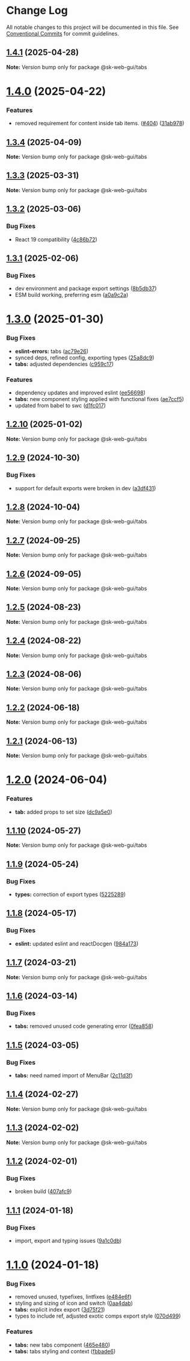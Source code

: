 # Change Log

All notable changes to this project will be documented in this file.
See [Conventional Commits](https://conventionalcommits.org) for commit guidelines.

## [1.4.1](https://github.com/Sundsvallskommun/web-shared-components/compare/@sk-web-gui/tabs@1.4.0...@sk-web-gui/tabs@1.4.1) (2025-04-28)

**Note:** Version bump only for package @sk-web-gui/tabs

# [1.4.0](https://github.com/Sundsvallskommun/web-shared-components/compare/@sk-web-gui/tabs@1.3.4...@sk-web-gui/tabs@1.4.0) (2025-04-22)

### Features

- removed requirement for content inside tab items. ([#404](https://github.com/Sundsvallskommun/web-shared-components/issues/404)) ([31ab978](https://github.com/Sundsvallskommun/web-shared-components/commit/31ab97825214a55414c924e82cf5256c82fa67bf))

## [1.3.4](https://github.com/Sundsvallskommun/web-shared-components/compare/@sk-web-gui/tabs@1.3.3...@sk-web-gui/tabs@1.3.4) (2025-04-09)

**Note:** Version bump only for package @sk-web-gui/tabs

## [1.3.3](https://github.com/Sundsvallskommun/web-shared-components/compare/@sk-web-gui/tabs@1.3.2...@sk-web-gui/tabs@1.3.3) (2025-03-31)

**Note:** Version bump only for package @sk-web-gui/tabs

## [1.3.2](https://github.com/Sundsvallskommun/web-shared-components/compare/@sk-web-gui/tabs@1.3.1...@sk-web-gui/tabs@1.3.2) (2025-03-06)

### Bug Fixes

- React 19 compatibility ([4c86b72](https://github.com/Sundsvallskommun/web-shared-components/commit/4c86b721f0e6e7110cf79adcda457367d66eb980))

## [1.3.1](https://github.com/Sundsvallskommun/web-shared-components/compare/@sk-web-gui/tabs@1.3.0...@sk-web-gui/tabs@1.3.1) (2025-02-06)

### Bug Fixes

- dev environment and package export settings ([8b5db37](https://github.com/Sundsvallskommun/web-shared-components/commit/8b5db37a3d1cdefe5409c1750f04cae6f57e4bb1))
- ESM build working, preferring esm ([a0a9c2a](https://github.com/Sundsvallskommun/web-shared-components/commit/a0a9c2a2f21c60df7f384bc2ac3479e101b1ab7d))

# [1.3.0](https://github.com/Sundsvallskommun/web-shared-components/compare/@sk-web-gui/tabs@1.2.10...@sk-web-gui/tabs@1.3.0) (2025-01-30)

### Bug Fixes

- **eslint-errors:** tabs ([ac79e26](https://github.com/Sundsvallskommun/web-shared-components/commit/ac79e26151539ac7560cf21c06f3404c5d55da6c))
- synced deps, refined config, exporting types ([25a8dc9](https://github.com/Sundsvallskommun/web-shared-components/commit/25a8dc9b32bf94ab65782cb26e230514f9224468))
- **tabs:** adjusted dependencies ([c959c17](https://github.com/Sundsvallskommun/web-shared-components/commit/c959c17ffc9de0aede247ee216bdb2532624fe1b))

### Features

- dependency updates and improved eslint ([ee56698](https://github.com/Sundsvallskommun/web-shared-components/commit/ee56698550bd45c1711eba643042cb6379ebd8f6))
- **tabs:** new component styling applied with functional fixes ([ae7ccf5](https://github.com/Sundsvallskommun/web-shared-components/commit/ae7ccf57a997ca9c794b0310a09ecc27a1628d28))
- updated from babel to swc ([d1fc017](https://github.com/Sundsvallskommun/web-shared-components/commit/d1fc01761ba14f93d93b272ff802267ff86efbdc))

## [1.2.10](https://github.com/Sundsvallskommun/web-shared-components/compare/@sk-web-gui/tabs@1.2.9...@sk-web-gui/tabs@1.2.10) (2025-01-02)

**Note:** Version bump only for package @sk-web-gui/tabs

## [1.2.9](https://github.com/Sundsvallskommun/web-shared-components/compare/@sk-web-gui/tabs@1.2.8...@sk-web-gui/tabs@1.2.9) (2024-10-30)

### Bug Fixes

- support for default exports were broken in dev ([a3df431](https://github.com/Sundsvallskommun/web-shared-components/commit/a3df431658d2e7650bd14b94ca18af797065bea3))

## [1.2.8](https://github.com/Sundsvallskommun/web-shared-components/compare/@sk-web-gui/tabs@1.2.7...@sk-web-gui/tabs@1.2.8) (2024-10-04)

**Note:** Version bump only for package @sk-web-gui/tabs

## [1.2.7](https://github.com/Sundsvallskommun/web-shared-components/compare/@sk-web-gui/tabs@1.2.6...@sk-web-gui/tabs@1.2.7) (2024-09-25)

**Note:** Version bump only for package @sk-web-gui/tabs

## [1.2.6](https://github.com/Sundsvallskommun/web-shared-components/compare/@sk-web-gui/tabs@1.2.5...@sk-web-gui/tabs@1.2.6) (2024-09-05)

**Note:** Version bump only for package @sk-web-gui/tabs

## [1.2.5](https://github.com/Sundsvallskommun/web-shared-components/compare/@sk-web-gui/tabs@1.2.4...@sk-web-gui/tabs@1.2.5) (2024-08-23)

**Note:** Version bump only for package @sk-web-gui/tabs

## [1.2.4](https://github.com/Sundsvallskommun/web-shared-components/compare/@sk-web-gui/tabs@1.2.3...@sk-web-gui/tabs@1.2.4) (2024-08-22)

**Note:** Version bump only for package @sk-web-gui/tabs

## [1.2.3](https://github.com/Sundsvallskommun/web-shared-components/compare/@sk-web-gui/tabs@1.2.2...@sk-web-gui/tabs@1.2.3) (2024-08-06)

**Note:** Version bump only for package @sk-web-gui/tabs

## [1.2.2](https://github.com/Sundsvallskommun/web-shared-components/compare/@sk-web-gui/tabs@1.2.1...@sk-web-gui/tabs@1.2.2) (2024-06-18)

**Note:** Version bump only for package @sk-web-gui/tabs

## [1.2.1](https://github.com/Sundsvallskommun/web-shared-components/compare/@sk-web-gui/tabs@1.2.0...@sk-web-gui/tabs@1.2.1) (2024-06-13)

**Note:** Version bump only for package @sk-web-gui/tabs

# [1.2.0](https://github.com/Sundsvallskommun/web-shared-components/compare/@sk-web-gui/tabs@1.1.10...@sk-web-gui/tabs@1.2.0) (2024-06-04)

### Features

- **tab:** added props to set size ([dc9a5e0](https://github.com/Sundsvallskommun/web-shared-components/commit/dc9a5e05532d79293f21936ba9cc94a101f51553))

## [1.1.10](https://github.com/Sundsvallskommun/web-shared-components/compare/@sk-web-gui/tabs@1.1.9...@sk-web-gui/tabs@1.1.10) (2024-05-27)

**Note:** Version bump only for package @sk-web-gui/tabs

## [1.1.9](https://github.com/Sundsvallskommun/web-shared-components/compare/@sk-web-gui/tabs@1.1.8...@sk-web-gui/tabs@1.1.9) (2024-05-24)

### Bug Fixes

- **types:** correction of export types ([5225289](https://github.com/Sundsvallskommun/web-shared-components/commit/52252890b4206faa9bc70111e75f1ef818e0d8fe))

## [1.1.8](https://github.com/Sundsvallskommun/web-shared-components/compare/@sk-web-gui/tabs@1.1.7...@sk-web-gui/tabs@1.1.8) (2024-05-17)

### Bug Fixes

- **eslint:** updated eslint and reactDocgen ([984a173](https://github.com/Sundsvallskommun/web-shared-components/commit/984a17371f052a0cbe23d01fd31722f0fa2a56eb))

## [1.1.7](https://github.com/Sundsvallskommun/web-shared-components/compare/@sk-web-gui/tabs@1.1.6...@sk-web-gui/tabs@1.1.7) (2024-03-21)

**Note:** Version bump only for package @sk-web-gui/tabs

## [1.1.6](https://github.com/Sundsvallskommun/web-shared-components/compare/@sk-web-gui/tabs@1.1.5...@sk-web-gui/tabs@1.1.6) (2024-03-14)

### Bug Fixes

- **tabs:** removed unused code generating error ([0fea858](https://github.com/Sundsvallskommun/web-shared-components/commit/0fea8582f20ec2eaa06556ad270eb95af4faef07))

## [1.1.5](https://github.com/Sundsvallskommun/web-shared-components/compare/@sk-web-gui/tabs@1.1.4...@sk-web-gui/tabs@1.1.5) (2024-03-05)

### Bug Fixes

- **tabs:** need named import of MenuBar ([2c11d3f](https://github.com/Sundsvallskommun/web-shared-components/commit/2c11d3f2c169b8b1e487d9ebaa17e851668377fa))

## [1.1.4](https://github.com/Sundsvallskommun/web-shared-components/compare/@sk-web-gui/tabs@1.1.3...@sk-web-gui/tabs@1.1.4) (2024-02-27)

**Note:** Version bump only for package @sk-web-gui/tabs

## [1.1.3](https://github.com/Sundsvallskommun/web-shared-components/compare/@sk-web-gui/tabs@1.1.2...@sk-web-gui/tabs@1.1.3) (2024-02-02)

**Note:** Version bump only for package @sk-web-gui/tabs

## [1.1.2](https://github.com/Sundsvallskommun/web-shared-components/compare/@sk-web-gui/tabs@1.1.1...@sk-web-gui/tabs@1.1.2) (2024-02-01)

### Bug Fixes

- broken build ([407afc9](https://github.com/Sundsvallskommun/web-shared-components/commit/407afc99073db8e423f865ccdd303f68ca0896e4))

## [1.1.1](https://github.com/Sundsvallskommun/web-shared-components/compare/@sk-web-gui/tabs@1.1.0...@sk-web-gui/tabs@1.1.1) (2024-01-18)

### Bug Fixes

- import, export and typing issues ([9a1c0db](https://github.com/Sundsvallskommun/web-shared-components/commit/9a1c0db0bd92b5ea09f23cf3e861e124819d6063))

# [1.1.0](https://github.com/Sundsvallskommun/web-shared-components/compare/@sk-web-gui/tabs@0.1.5...@sk-web-gui/tabs@1.1.0) (2024-01-18)

### Bug Fixes

- removed unused, typefixes, lintfixes ([e484e6f](https://github.com/Sundsvallskommun/web-shared-components/commit/e484e6f05ce9c8ed79a1f57ad0cdc81ea46b388e))
- styling and sizing of icon and switch ([0aa4dab](https://github.com/Sundsvallskommun/web-shared-components/commit/0aa4dab97bb6c1fbc01a22f655baf6248bfd36f2))
- **tabs:** explicit index export ([3d75f21](https://github.com/Sundsvallskommun/web-shared-components/commit/3d75f2147f64cc6fa2ac9c9eb3934f1645a3dabc))
- types to include ref, adjusted exotic comps export style ([070d499](https://github.com/Sundsvallskommun/web-shared-components/commit/070d4990ecea5d5ce90ebdd684a381bb8ad95861))

### Features

- **tabs:** new tabs component ([465e480](https://github.com/Sundsvallskommun/web-shared-components/commit/465e4808fb738714a70145ea3682f87b9432fa9d))
- **tabs:** tabs styling and context ([fbbade6](https://github.com/Sundsvallskommun/web-shared-components/commit/fbbade6450a29edaed91aeebb5234393d41010cb))
